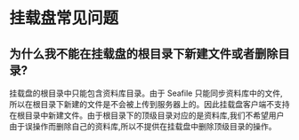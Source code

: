 # 挂载盘常见问题

## 为什么我不能在挂载盘的根目录下新建文件或者删除目录?

挂载盘的根目录中只能包含资料库目录。由于 Seafile 只能同步资料库中的文件,所以在根目录下新建的文件是不会被上传到服务器上的。因此挂载盘客户端不支持在根目录中新建文件。由于根目录下的顶级目录对应的是资料库,我们不希望用户由于误操作而删除自己的资料库,所以不提供在挂载盘中删除顶级目录的操作。